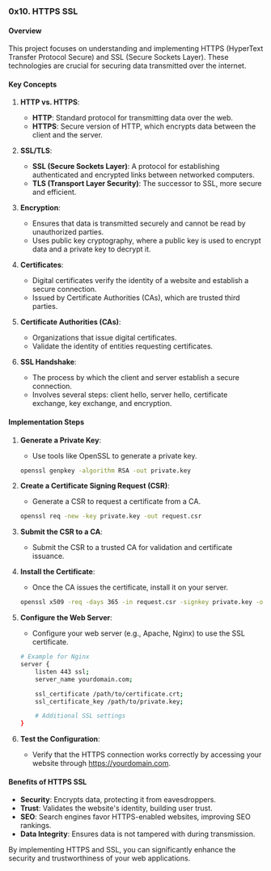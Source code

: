 ### 0x10. HTTPS SSL

#### Overview
This project focuses on understanding and implementing HTTPS (HyperText Transfer Protocol Secure) and SSL (Secure Sockets Layer). These technologies are crucial for securing data transmitted over the internet.

#### Key Concepts
1. **HTTP vs. HTTPS**:
   - **HTTP**: Standard protocol for transmitting data over the web.
   - **HTTPS**: Secure version of HTTP, which encrypts data between the client and the server.

2. **SSL/TLS**:
   - **SSL (Secure Sockets Layer)**: A protocol for establishing authenticated and encrypted links between networked computers.
   - **TLS (Transport Layer Security)**: The successor to SSL, more secure and efficient.

3. **Encryption**:
   - Ensures that data is transmitted securely and cannot be read by unauthorized parties.
   - Uses public key cryptography, where a public key is used to encrypt data and a private key to decrypt it.

4. **Certificates**:
   - Digital certificates verify the identity of a website and establish a secure connection.
   - Issued by Certificate Authorities (CAs), which are trusted third parties.

5. **Certificate Authorities (CAs)**:
   - Organizations that issue digital certificates.
   - Validate the identity of entities requesting certificates.

6. **SSL Handshake**:
   - The process by which the client and server establish a secure connection.
   - Involves several steps: client hello, server hello, certificate exchange, key exchange, and encryption.

#### Implementation Steps
1. **Generate a Private Key**:
   - Use tools like OpenSSL to generate a private key.

   ```sh
   openssl genpkey -algorithm RSA -out private.key
   ```

2. **Create a Certificate Signing Request (CSR)**:
   - Generate a CSR to request a certificate from a CA.

   ```sh
   openssl req -new -key private.key -out request.csr
   ```

3. **Submit the CSR to a CA**:
   - Submit the CSR to a trusted CA for validation and certificate issuance.

4. **Install the Certificate**:
   - Once the CA issues the certificate, install it on your server.

   ```sh
   openssl x509 -req -days 365 -in request.csr -signkey private.key -out certificate.crt
   ```

5. **Configure the Web Server**:
   - Configure your web server (e.g., Apache, Nginx) to use the SSL certificate.

   ```sh
   # Example for Nginx
   server {
       listen 443 ssl;
       server_name yourdomain.com;

       ssl_certificate /path/to/certificate.crt;
       ssl_certificate_key /path/to/private.key;

       # Additional SSL settings
   }
   ```

6. **Test the Configuration**:
   - Verify that the HTTPS connection works correctly by accessing your website through https://yourdomain.com.

#### Benefits of HTTPS SSL
- **Security**: Encrypts data, protecting it from eavesdroppers.
- **Trust**: Validates the website's identity, building user trust.
- **SEO**: Search engines favor HTTPS-enabled websites, improving SEO rankings.
- **Data Integrity**: Ensures data is not tampered with during transmission.

By implementing HTTPS and SSL, you can significantly enhance the security and trustworthiness of your web applications.

